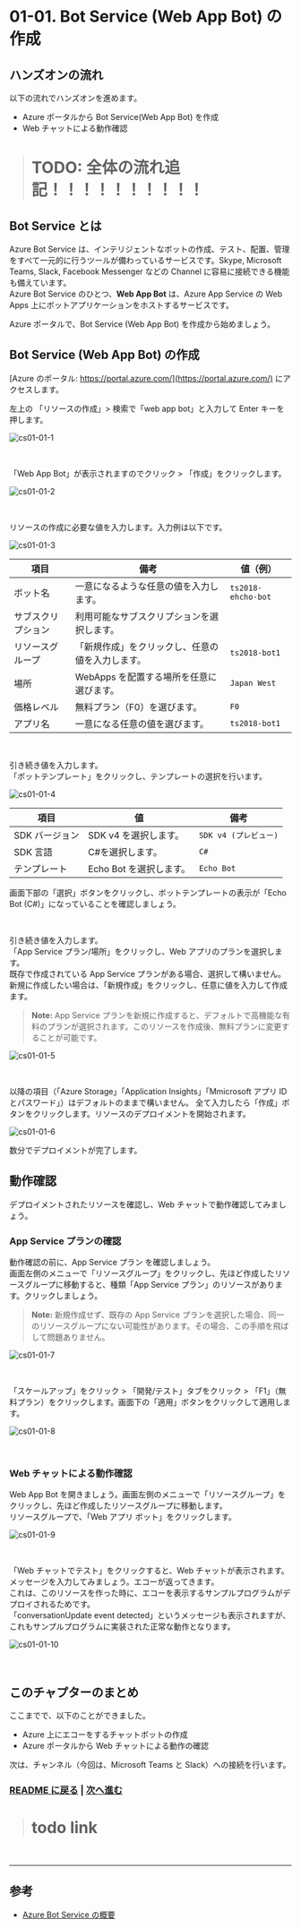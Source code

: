 # 01-01. Bot Service (Web App Bot) の作成

## ハンズオンの流れ

以下の流れでハンズオンを進めます。

- Azure ポータルから Bot Service(Web App Bot) を作成
- Web チャットによる動作確認

> # TODO: 全体の流れ追記！！！！！！！！！！

## Bot Service とは

Azure Bot Service は、インテリジェントなボットの作成、テスト、配置、管理をすべて一元的に行うツールが備わっているサービスです。Skype, Microsoft Teams, Slack, Facebook Messenger などの Channel に容易に接続できる機能も備えています。  
Azure Bot Service のひとつ、**Web App Bot** は、Azure App Service の Web Apps 上にボットアプリケーションをホストするサービスです。

Azure ポータルで、Bot Service (Web App Bot) を作成から始めましょう。

## Bot Service (Web App Bot) の作成

[Azure のポータル: https://portal.azure.com/](https://portal.azure.com/) にアクセスします。

左上の 「リソースの作成」> 検索で「web app bot」と入力して Enter キーを押します。

![cs01-01-1](../../images/cs01-01-1.png)

&nbsp;

「Web App Bot」が表示されますのでクリック > 「作成」をクリックします。

![cs01-01-2](../../images/cs01-01-2.png)

&nbsp;

リソースの作成に必要な値を入力します。入力例は以下です。

![cs01-01-3](../../images/cs01-01-3.png)

| 項目               | 備考                                             | 値（例）           |
| ------------------ | ------------------------------------------------ | ------------------ |
| ボット名           | 一意になるような任意の値を入力します。           | `ts2018-ehcho-bot` |
| サブスクリプション | 利用可能なサブスクリプションを選択します。       |                    |
| リソースグループ   | 「新規作成」をクリックし、任意の値を入力します。 | `ts2018-bot1`      |
| 場所               | WebApps を配置する場所を任意に選びます。         | `Japan West`       |
| 価格レベル         | 無料プラン（F0）を選びます。                     | `F0`               |
| アプリ名           | 一意になる任意の値を選びます。                   | `ts2018-bot1`      |

&nbsp;

引き続き値を入力します。  
「ボットテンプレート」をクリックし、テンプレートの選択を行います。

![cs01-01-4](../../images/cs01-01-4.png)

| 項目           | 値                      | 備考                  |
| -------------- | ----------------------- | --------------------- |
| SDK バージョン | SDK v4 を選択します。   | `SDK v4 (プレビュー)` |
| SDK 言語       | C#を選択します。        | `C#`                  |
| テンプレート   | Echo Bot を選択します。 | `Echo Bot`            |

画面下部の「選択」ボタンをクリックし、ボットテンプレートの表示が「Echo Bot (C#)」になっていることを確認しましょう。

&nbsp;

引き続き値を入力します。  
「App Service プラン/場所」をクリックし、Web アプリのプランを選択します。  
既存で作成されている App Service プランがある場合、選択して構いません。
新規に作成したい場合は、「新規作成」をクリックし、任意に値を入力して作成ます。

> **Note:** App Service プランを新規に作成すると、デフォルトで高機能な有料のプランが選択されます。このリソースを作成後、無料プランに変更することが可能です。

![cs01-01-5](../../images/cs01-01-5.png)

&nbsp;

以降の項目（「Azure Storage」「Application Insights」「Mmicrosoft アプリ ID とパスワード」）はデフォルトのままで構いません。
全て入力したら「作成」ボタンをクリックします。リソースのデプロイメントを開始されます。

![cs01-01-6](../../images/cs01-01-6.png)

数分でデプロイメントが完了します。

## 動作確認

デプロイメントされたリソースを確認し、Web チャットで動作確認してみましょう。

### App Service プランの確認

動作確認の前に、App Service プラン を確認しましょう。  
画面左側のメニューで「リソースグループ」をクリックし、先ほど作成したリソースグループに移動すると、種類「App Service プラン」のリソースがあります。クリックしましょう。

> **Note:** 新規作成せず、既存の App Service プランを選択した場合、同一のリソースグループにない可能性があります。その場合、この手順を飛ばして問題ありません。

![cs01-01-7](../../images/cs01-01-7.png)

&nbsp;

「スケールアップ」をクリック > 「開発/テスト」タブをクリック > 「F1」（無料プラン）をクリックします。画面下の「適用」ボタンをクリックして適用します。

![cs01-01-8](../../images/cs01-01-8.png)

&nbsp;

### Web チャットによる動作確認

Web App Bot を開きましょう。画面左側のメニューで「リソースグループ」をクリックし、先ほど作成したリソースグループに移動します。  
リソースグループで、「Web アプリ ボット」をクリックします。

![cs01-01-9](../../images/cs01-01-9.png)

&nbsp;

「Web チャットでテスト」をクリックすると、Web チャットが表示されます。メッセージを入力してみましょう。エコーが返ってきます。  
これは、このリソースを作った時に、エコーを表示するサンプルプログラムがデプロイされるためです。  
「conversationUpdate event detected」というメッセージも表示されますが、これもサンプルプログラムに実装された正常な動作となります。

![cs01-01-10](../../images/cs01-01-10.png)

&nbsp;

## このチャプターのまとめ

ここまでで、以下のことができました。

- Azure 上にエコーをするチャットボットの作成
- Azure ポータルから Web チャットによる動作の確認

次は、チャンネル（今回は、Microsoft Teams と Slack）への接続を行います。

### [README に戻る](../../../README.md) | [次へ進む](./01-02_connect-to-channels.md)

> # todo link

&nbsp;

---
## 参考

- [Azure Bot Service の概要](https://docs.microsoft.com/ja-jp/azure/bot-service/bot-service-overview-introduction?view=azure-bot-service-4.0)

